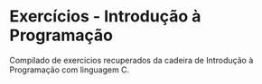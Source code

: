 # Exercícios - Introdução à Programação
 Compilado de exercícios recuperados da cadeira de Introdução à Programação com linguagem C.
